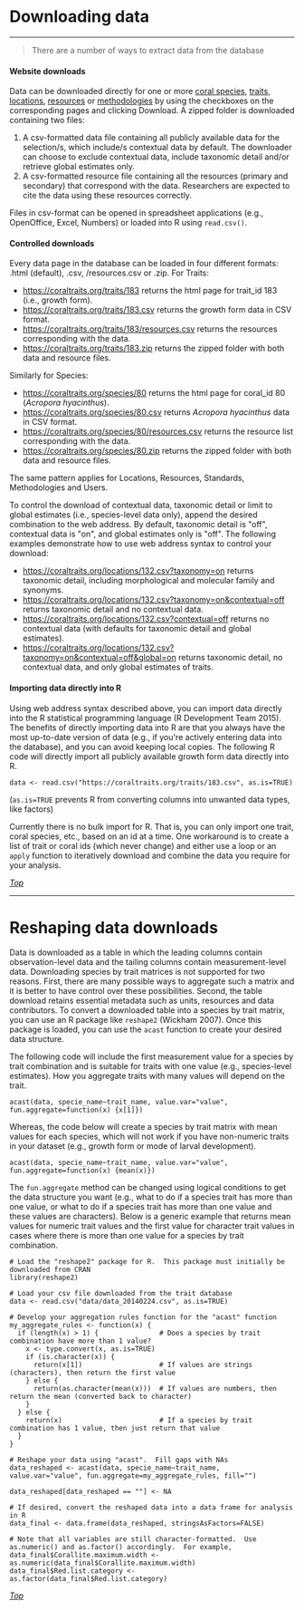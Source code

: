 # Downloading data
***

> There are a number of ways to extract data from the database

#### Website downloads

Data can be downloaded directly for one or more [coral species](/species), [traits](/traits), [locations](/locations), [resources](/resources) or [methodologies](/methodologies) by using the checkboxes on the corresponding pages and clicking <label class="label label-success">Download</label>. A zipped folder is downloaded containing two files: 

1. A csv-formatted data file containing all publicly available data for the selection/s, which include/s contextual data by default. The downloader can choose to exclude contextual data, include taxonomic detail and/or retrieve global estimates only.
2. A csv-formatted resource file containing all the resources (primary and secondary) that correspond with the data. Researchers are expected to cite the data using these resources correctly.

Files in csv-format can be opened in spreadsheet applications (e.g., OpenOffice, Excel, Numbers) or loaded into R using `read.csv()`.

#### Controlled downloads

Every data page in the database can be loaded in four different formats: .html (default), .csv, /resources.csv or .zip. For Traits:

- <https://coraltraits.org/traits/183> returns the html page for trait_id 183 (i.e., growth form).
- <https://coraltraits.org/traits/183.csv> returns the growth form data in CSV format.
- <https://coraltraits.org/traits/183/resources.csv> returns the resources corresponding with the data.
- <https://coraltraits.org/traits/183.zip> returns the zipped folder with both data and resource files.

Similarly for Species:

- <https://coraltraits.org/species/80> returns the html page for coral_id 80 (*Acropora hyacinthus*).
- <https://coraltraits.org/species/80.csv> returns *Acropora hyacinthus* data in CSV format.
- <https://coraltraits.org/species/80/resources.csv> returns the resource list corresponding with the data.
- <https://coraltraits.org/species/80.zip> returns the zipped folder with both data and resource files.

The same pattern applies for Locations, Resources, Standards, Methodologies and Users.

To control the download of contextual data, taxonomic detail or limit to global estimates (i.e., species-level data only), append the desired combination to the web address. By default, taxonomic detail is "off", contextual data is "on", and global estimates only is "off". The following examples demonstrate how to use web address syntax to control your download:

- <https://coraltraits.org/locations/132.csv?taxonomy=on> returns taxonomic detail, including morphological and molecular family and synonyms.
- <https://coraltraits.org/locations/132.csv?taxonomy=on&contextual=off> returns taxonomic detail and no contextual data.
- <https://coraltraits.org/locations/132.csv?contextual=off> returns no contextual data (with defaults for taxonomic detail and global estimates).
- <https://coraltraits.org/locations/132.csv?taxonomy=on&contextual=off&global=on> returns taxonomic detail, no contextual data, and only global estimates of traits.

#### Importing data directly into R

Using web address syntax described above, you can import data directly into the R statistical programming language (R Development Team 2015). The benefits of directly importing data into R are that you always have the most up-to-date version of data (e.g., if you're actively entering data into the database), and you can avoid keeping local copies. The following R code will directly import all publicly available growth form data directly into R.

    data <- read.csv("https://coraltraits.org/traits/183.csv", as.is=TRUE)

(`as.is=TRUE` prevents R from converting columns into unwanted data types, like factors)

Currently there is no bulk import for R. That is, you can only import one trait, coral species, etc., based on an id at a time. One workaround is to create a list of trait or coral ids (which never change) and either use a loop or an `apply` function to iteratively download and combine the data you require for your analysis.

*[Top](#)*

***

# Reshaping data downloads

Data is downloaded as a table in which the leading columns contain observation-level data and the tailing columns contain measurement-level data. Downloading species by trait matrices is not supported for two reasons. First, there are many possible ways to aggregate such a matrix and it is better to have control over these possibilities. Second, the table download retains essential metadata such as units, resources and data contributors. To convert a downloaded table into a species by trait matrix, you can use an R package like `reshape2` (Wickham 2007). Once this package is loaded, you can use the `acast` function to create your desired data structure. 

The following code will include the first measurement value for a species by trait combination and is suitable for traits with one value (e.g., species-level estimates). How you aggregate traits with many values will depend on the trait.

    acast(data, specie_name~trait_name, value.var="value", fun.aggregate=function(x) {x[1]})

Whereas, the code below will create a species by trait matrix with mean values for each species, which will not work if you have non-numeric traits in your dataset (e.g., growth form or mode of larval development). 

    acast(data, specie_name~trait_name, value.var="value", fun.aggregate=function(x) {mean(x)})

The `fun.aggregate` method can be changed using logical conditions to get the data structure you want (e.g., what to do if a species trait has more than one value, or what to do if a species trait has more than one value and these values are characters). Below is a generic example that returns mean values for numeric trait values and the first value for character trait values in cases where there is more than one value for a species by trait combination.

    # Load the "reshape2" package for R.  This package must initially be downloaded from CRAN
    library(reshape2)

    # Load your csv file downloaded from the trait database
    data <- read.csv("data/data_20140224.csv", as.is=TRUE)

    # Develop your aggregation rules function for the "acast" function
    my_aggregate_rules <- function(x) {
      if (length(x) > 1) {               # Does a species by trait combination have more than 1 value?
        x <- type.convert(x, as.is=TRUE)
        if (is.character(x)) {
          return(x[1])                   # If values are strings (characters), then return the first value
        } else {
          return(as.character(mean(x)))  # If values are numbers, then return the mean (converted back to character)
        }
      } else {
        return(x)                        # If a species by trait combination has 1 value, then just return that value 
      }
    }

    # Reshape your data using "acast".  Fill gaps with NAs
    data_reshaped <- acast(data, specie_name~trait_name, value.var="value", fun.aggregate=my_aggregate_rules, fill="")

    data_reshaped[data_reshaped == ""] <- NA

    # If desired, convert the reshaped data into a data frame for analysis in R
    data_final <- data.frame(data_reshaped, stringsAsFactors=FALSE)

    # Note that all variables are still character-formatted.  Use as.numeric() and as.factor() accordingly.  For example,
    data_final$Corallite.maximum.width <- as.numeric(data_final$Corallite.maximum.width)
    data_final$Red.list.category <- as.factor(data_final$Red.list.category)

*[Top](#)*
